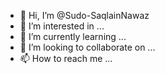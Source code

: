 - 👋 Hi, I’m @Sudo-SaqlainNawaz
- 👀 I’m interested in ...
- 🌱 I’m currently learning ...
- 💞️ I’m looking to collaborate on ...
- 📫 How to reach me ...

<!---
Sudo-SaqlainNawaz/Sudo-SaqlainNawaz is a ✨ special ✨ repository because its `README.md` (this file) appears on your GitHub profile.
You can click the Preview link to take a look at your changes.
--->
